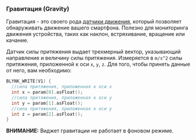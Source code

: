 
### Гравитация (Gravity)

Гравитация - это своего рода [датчики движения](https://developer.android.com/guide/topics/sensors/sensors_motion.html), который позволяет обнаруживать движение вашего смартфона.
Полезно для мониторинга движения устройства, таких как наклон, встряхивание, вращение или качание.

Датчик силы притяжения выдает трехмерный вектор, указывающий направление и величину силы притяжения. 
Измеряется в ```m/s^2``` силы притяжения, приложенной к оси ```x```, ```y```, ```z```.
Для того, чтобы принять данные от него, вам необходимо:

```cpp
BLYNK_WRITE(V1) {
  //сила притяжения, приложенная к оси x
  int x = param[0].asFloat(); 
  //сила притяжения, приложенная к оси y
  int y = param[1].asFloat();
  //сила притяжения, приложенная к оси y
  int z = param[2].asFloat();
}
```

**ВНИМАНИЕ:** Виджет гравитации не работает в фоновом режиме.
